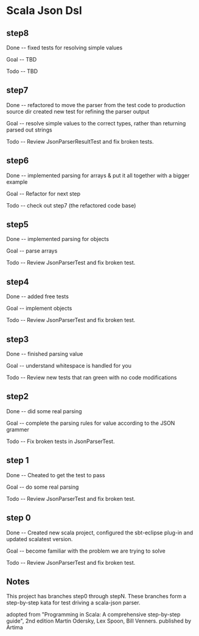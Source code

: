Scala Json Dsl 
==============

step8
-----

Done -- fixed tests for resolving simple values

Goal -- TBD

Todo -- TBD

step7
-----
Done -- refactored to move the parser from the test code to production source dir
        created new test for refining the parser output
        
Goal -- resolve simple values to the correct types, rather than returning parsed out strings

Todo -- Review JsonParserResultTest and fix broken tests.
        
step6
-----
Done -- implemented parsing for arrays & put it all together with a bigger example

Goal -- Refactor for next step

Todo -- check out step7 (the refactored code base)

step5
-----
Done -- implemented parsing for objects

Goal -- parse arrays

Todo -- Review JsonParserTest and fix broken test.

step4
-----
Done -- added free tests

Goal -- implement objects

Todo -- Review JsonParserTest and fix broken test.

step3
-----
Done -- finished parsing value

Goal -- understand whitespace is handled for you

Todo -- Review new tests that ran green with no code modifications

step2
-----
Done -- did some real parsing

Goal -- complete the parsing rules for value according to the JSON grammer

Todo -- Fix broken tests in JsonParserTest.

step 1
------
Done -- Cheated to get the test to pass

Goal -- do some real parsing

Todo -- Review JsonParserTest and fix broken test.


step 0
------
Done -- Created new scala project, configured the sbt-eclipse plug-in and updated scalatest version.

Goal -- become familiar with the problem we are trying to solve

Todo -- Review JsonParserTest and fix broken test.

Notes
------
This project has branches step0 through stepN.  These branches form a step-by-step kata for test driving a scala-json parser.

adopted from "Programming in Scala: A comprehensive step-by-step guide", 2nd edition 
Martin Odersky, Lex Spoon, Bill Venners.
published by Artima
